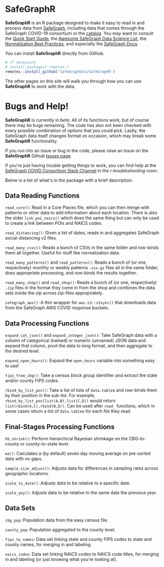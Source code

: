 # SafeGraphR

**SafeGraphR** is an R package designed to make it easy to read in and process data from [SafeGraph](safegraph.com), including data that comes through the SafeGraph COVID-19 consortium or the [catalog](catalog.safegraph.io). You may want to consult the [Quick Start Guide](https://docs.google.com/document/d/1Xx-nzOX1qF3WfOpg4D8aemwFrrAkQaJuT0-1-CbgxQs/edit), the [Awesome SafeGraph Data Science List](https://github.com/SafeGraphInc/awesome-safegraph-datascience), the [Normalization Best Practices](https://colab.research.google.com/drive/16BELpcum4TKoH-5wg8Xym_CGgIGgpu1I?usp=sharing), and especially the [SafeGraph Docs](docs.safegraph.com/).

You can install **SafeGraphR** directly from GitHub.

```r
# if necessary
# install.packages('remotes')
remotes::install_github('SafeGraphInc/SafeGraphR')
```

The other pages on this site will walk you through how you can use **SafeGraphR** to work with the data.


# Bugs and Help!

**SafeGraphR** is currently in *beta*. All of its functions work, but of course there may be bugs remaining. The code has also not been checked with every possible combination of options that you could pick. Lastly, the SafeGraph data itself changes format on occasion, which may break some **SafeGraphR** functionality.

If you run into an issue or bug in the code, please raise an Issue on the **SafeGraphR** Github [Issues page](https://github.com/SafeGraphInc/SafeGraphR/issues).

If you're just having trouble getting things to work, you can find help at the [SafeGraph COVID Consortium Slack Channel](safegraphcovid19.slack.com/) in the *r-troubleshooting* room.

Below is a list of what's in the package with a brief description.

## Data Reading Functions

`read_core()`: Read in a Core Places file, which you can then merge with patterns or other data to add information about each location. There is also the older `link_poi_naics()` which does the same thing but can only be used to create a link between POIs and NAICS codes.

`read_distancing()`: Given a list of dates, reads in and aggregates SafeGraph social-distancing v2 files.

`read_many_csvs()`: Reads a bunch of CSVs in the same folder and row-binds them all together. Useful for stuff like normalization data.

`read_many_patterns()` and `read_patterns()`: Reads a bunch of (or one, respectively) monthly or weekly patterns `.csv.gz` files all in the same folder, does appropriate processing, and row-binds the results together.

`read_many_shop()` and `read_shop()`: Reads a bunch of (or one, respectively) `.zip` files in the format they come in from the shop and combines the data sets inside the zip across zip-files appropriately.

`safegraph_aws()`: A thin wrapper for `aws.s3::s3sync()` that downloads data from the SafeGraph AWS COVID response buckets.


## Data Processing Functions

`expand_cat_json()` and `expand_integer_json()`: Take SafeGraph data with a column of categorical (named) or numeric (unnamed) JSON data and expand that column, pivot the data to long format, and then aggregate to the desired level.

`expand_open_hours()`: Expand the `open_hours` variable into something easy to use!

`fips_from_cbg()`: Take a census block group identifier and extract the state and/or county FIPS codes.

`rbind_by_list_pos()`: Take a list of lists of `data.table`s and row-binds them by their position in the sub-list. For example, `rbind_by_list_pos(list(A,B),list(C,D))` would return `list(rbind(A,C),rbind(B,D))`. Can be used after `read_` functions, which in some cases return a list of `data.table`s for each file they read.

## Final-Stages Processing Functions

`hb_shrink()`: Perform hierarchical Bayesian shrinkage on the CBG-to-county or county-to-state level.

`ma()`: Calculates a (by default) seven day moving average on pre-sorted data with no gaps.

`sample_size_adjust()`: Adjusts data for differences in sampling rates across geographic locations.

`scale_to_date()`: Adjusts data to be relative to a specific date.

`scale_yoy()`: Adjusts data to be relative to the same date the previous year.

## Data Sets

`cbg_pop`: Population data from the easy census file.

`county_pop`: Population aggregated to the county level.

`fips_to_names`: Data set linking state and county FIPS codes to state and county names, for merging in and labeling.

`naics_codes`: Data set linking NAICS codes to NAICS code titles, for merging in and labeling (or just knowing what you're looking at).
